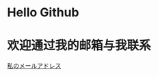 
# Hello Github

# 欢迎通过我的邮箱与我联系
[私のメールアドレス](mailto:zes18642300628@qq.com)

<!---
Z-Es-0/Z-Es-0 is a ✨ special ✨ repository because its `README.md` (this file) appears on your GitHub profile.
You can click the Preview link to take a look at your changes.
--->

